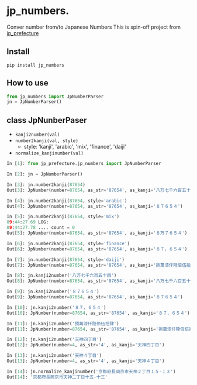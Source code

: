 # jp_numbers.
Conver number from/to Japanese Numbers
This is spin-off project from [jp_prefecture](https://pypi.org/project/jp-prefecture/)

## Install

`pip install jp_numbers`

## How to use

```python
from jp_numbers import JpNumberParser
jn = JpNumberParser()
```

## class JpNunberPaser

- `kanji2number(val)`
- `number2kanji(val, style)`
   - style: 'kanji', 'arabic', 'mix', 'finance', 'daiji'
- `normalize_kanjinumber(val)`

```python
In [1]: from jp_prefecture.jp_numbers import JpNumberParser

In [2]: jn = JpNumberParser()

In [3]: jn.number2kanji(87654)
Out[3]: JpNumber(number=87654, as_str='87654', as_kanji='八万七千六百五十四')

In [4]: jn.number2kanji(87654, style='arabic')
Out[4]: JpNumber(number=87654, as_str='87654', as_kanji='８７６５４')

In [5]: jn.number2kanji(87654, style='mix')
09:44:27.69 LOG:
09:44:27.78 .... count = 0
Out[5]: JpNumber(number=87654, as_str='87654', as_kanji='８万７６５４')

In [6]: jn.number2kanji(87654, style='finance')
Out[6]: JpNumber(number=87654, as_str='87654', as_kanji='８７，６５４')

In [7]: jn.number2kanji(87654, style='daiji')
Out[7]: JpNumber(number=87654, as_str='87654', as_kanji='捌萬漆仟陸佰伍拾肆')

In [8]: jn.kanji2number('八万七千六百五十四')
Out[8]: JpNumber(number=87654, as_str='87654', as_kanji='八万七千六百五十四')

In [9]: jn.kanji2number('８７６５４')
Out[9]: JpNumber(number=87654, as_str='87654', as_kanji='８７６５４')

In [10]: jn.kanji2number('８７，６５４')
Out[10]: JpNumber(number=87654, as_str='87654', as_kanji='８７，６５４')

In [11]: jn.kanji2number('捌萬漆仟陸佰伍拾肆')
Out[11]: JpNumber(number=87654, as_str='87654', as_kanji='捌萬漆仟陸佰伍拾肆')

In [12]: jn.kanji2number('天神四丁目')
Out[12]: JpNumber(number=4, as_str='4', as_kanji='天神四丁目')

In [13]: jn.kanji2number('天神４丁目')
Out[13]: JpNumber(number=4, as_str='4', as_kanji='天神４丁目')

In [14]: jn.normalize_kanjinumber('京都府長岡京市天神２丁目１５-１３')
Out[14]: '京都府長岡京市天神二丁目十五-十三'

```

